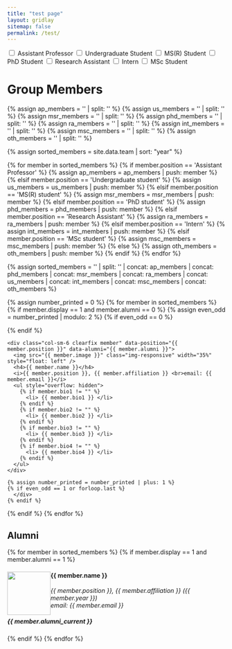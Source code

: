 ```yaml
---
title: "test page"
layout: gridlay
sitemap: false
permalink: /test/
---
```


<div>
<label><input type="checkbox" class="filterCheckbox" data-position="Assistant Professor"> Assistant Professor</label>
<label><input type="checkbox" class="filterCheckbox" data-position="Undergraduate student"> Undergraduate Student</label>
<label><input type="checkbox" class="filterCheckbox" data-position="MS(R) student"> MS(R) Student</label>
<label><input type="checkbox" class="filterCheckbox" data-position="PhD student"> PhD Student</label>
<label><input type="checkbox" class="filterCheckbox" data-position="Research Assistant"> Research Assistant</label>
<label><input type="checkbox" class="filterCheckbox" data-position="Intern"> Intern</label>
<label><input type="checkbox" class="filterCheckbox" data-position="MSc student"> MSc Student</label>
</div>

# Group Members  

{% assign ap_members = '' | split: '' %}
{% assign us_members = '' | split: '' %}
{% assign msr_members = '' | split: '' %}
{% assign phd_members = '' | split: '' %}
{% assign ra_members = '' | split: '' %}
{% assign int_members = '' | split: '' %}
{% assign msc_members = '' | split: '' %}
{% assign oth_members = '' | split: '' %}

{% assign sorted_members = site.data.team | sort: "year" %}

{% for member in sorted_members %}
  {% if member.position == 'Assistant Professor' %}
    {% assign ap_members = ap_members | push: member %}
  {% elsif member.position == 'Undergraduate student' %}
    {% assign us_members = us_members | push: member %}
  {% elsif member.position == 'MS(R) student' %}
    {% assign msr_members = msr_members | push: member %}
  {% elsif member.position == 'PhD student' %}
    {% assign phd_members = phd_members | push: member %}
  {% elsif member.position == 'Research Assistant' %}
    {% assign ra_members = ra_members | push: member %}
  {% elsif member.position == 'Intern' %}
    {% assign int_members = int_members | push: member %}
  {% elsif member.position == 'MSc student' %}
    {% assign msc_members = msc_members | push: member %}
  {% else %}
    {% assign oth_members = oth_members | push: member %}
  {% endif %}
{% endfor %}

{% assign sorted_members = '' | split: '' | concat: ap_members | concat: phd_members | concat: msr_members | concat: ra_members | concat: us_members | concat: int_members | concat: msc_members | concat: oth_members %}

{% assign number_printed = 0 %}
{% for member in sorted_members %}
  {% if member.display == 1 and member.alumni == 0 %}
    {% assign even_odd = number_printed | modulo: 2 %}
    {% if even_odd == 0 %}
      <div class="row">
    {% endif %}

    <div class="col-sm-6 clearfix member" data-position="{{ member.position }}" data-alumni="{{ member.alumni }}">
      <img src="{{ member.image }}" class="img-responsive" width="35%" style="float: left" />
      <h4>{{ member.name }}</h4>
      <i>{{ member.position }}, {{ member.affiliation }} <br>email: {{ member.email }}</i>
      <ul style="overflow: hidden">
        {% if member.bio1 != "" %}
          <li> {{ member.bio1 }} </li>
        {% endif %}
        {% if member.bio2 != "" %}
          <li> {{ member.bio2 }} </li>
        {% endif %}
        {% if member.bio3 != "" %}
          <li> {{ member.bio3 }} </li>
        {% endif %}
        {% if member.bio4 != "" %}
          <li> {{ member.bio4 }} </li>
        {% endif %}
      </ul>
    </div>

    {% assign number_printed = number_printed | plus: 1 %}
    {% if even_odd == 1 or forloop.last %}
      </div>
    {% endif %}
  {% endif %}
{% endfor %}

## Alumni

{% for member in sorted_members %}
  {% if member.display == 1 and member.alumni == 1 %}
    <div class="col-sm-12 clearfix">
      <img src="{{ member.image }}" class="img-thumbnail" width="100px" style="float: left" />
      <h4>{{ member.name }}</h4>
      <i>{{ member.position }}, {{ member.affiliation }} ({{ member.year }}) <br>email: {{ member.email }}</i>
      <h5>{{ member.alumni_current }}</h5>
    </div>
  {% endif %}
{% endfor %}

<script>
  // Get all checkboxes with class filterCheckbox
  const checkboxes = document.querySelectorAll('.filterCheckbox');

  // Add event listener to each checkbox
  checkboxes.forEach(checkbox => {
    checkbox.addEventListener('change', function() {
      // Get the value of the clicked checkbox
      const position = this.dataset.position;

      // Get all members
      const members = document.querySelectorAll('.member');

      // Initialize array to store selected positions
      const selectedPositions = [];

      // Loop through checkboxes to find selected positions
      checkboxes.forEach(checkbox => {
        if (checkbox.checked) {
          selectedPositions.push(checkbox.dataset.position);
        }
      });

      // If no checkboxes are selected, show all members
      if (selectedPositions.length === 0) {
        members.forEach(member => {
          member.style.display = 'block';
        });
      } else {
        // Show members with selected positions
        members.forEach(member => {
          if (selectedPositions.includes(member.dataset.position)) {
            member.style.display = 'block';
          } else {
            member.style.display = 'none';
          }
        });
      }
    });
  });
</script>
